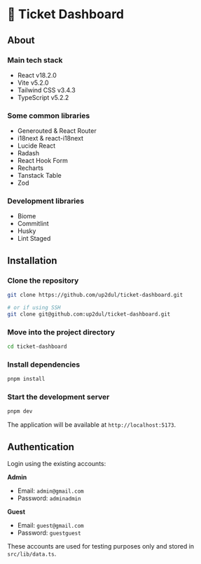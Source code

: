 # 🎫 Ticket Dashboard

## About

### Main tech stack
- React v18.2.0
- Vite v5.2.0
- Tailwind CSS v3.4.3
- TypeScript v5.2.2

### Some common libraries 
- Generouted & React Router
- i18next & react-i18next
- Lucide React
- Radash
- React Hook Form
- Recharts
- Tanstack Table
- Zod

### Development libraries
- Biome
- Commitlint
- Husky
- Lint Staged

## Installation

### Clone the repository
```bash
git clone https://github.com/up2dul/ticket-dashboard.git

# or if using SSH
git clone git@github.com:up2dul/ticket-dashboard.git
```

### Move into the project directory
```bash
cd ticket-dashboard
```

### Install dependencies
```bash
pnpm install
```

### Start the development server
```bash
pnpm dev
```
The application will be available at `http://localhost:5173`.

## Authentication
Login using the existing accounts:

**Admin**
- Email: `admin@gmail.com`
- Password: `adminadmin`

**Guest**
- Email: `guest@gmail.com`
- Password: `guestguest`

These accounts are used for testing purposes only and stored in `src/lib/data.ts`.
